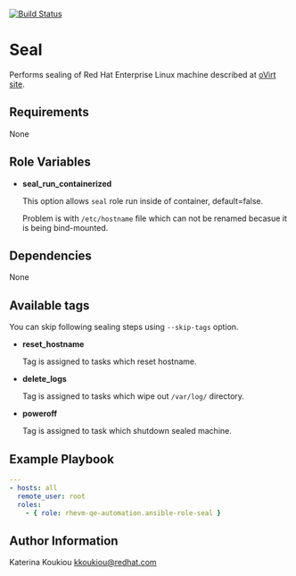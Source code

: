 [![Build Status](https://travis-ci.org/rhevm-qe-automation/ansible-role-seal.svg?branch=master)](https://travis-ci.org/rhevm-qe-automation/ansible-role-seal)

Seal
====

Performs sealing of Red Hat Enterprise Linux machine described at
[oVirt site](http://www.ovirt.org/documentation/how-to/virtual-machines/sealing-linux-vm/).

Requirements
------------

None

Role Variables
--------------

* **seal\_run\_containerized**

  This option allows `seal` role run inside of container, default=false.

  Problem is with `/etc/hostname` file which can not be renamed becasue it
  is being bind-mounted.

Dependencies
------------

None

Available tags
--------------

You can skip following sealing steps using `--skip-tags` option.

* **reset\_hostname**

  Tag is assigned to tasks which reset hostname.

* **delete\_logs**

  Tag is assigned to tasks which wipe out `/var/log/` directory.

* **poweroff**

  Tag is assigned to task which shutdown sealed machine.

Example Playbook
----------------

```yaml
---
- hosts: all
  remote_user: root
  roles:
    - { role: rhevm-qe-automation.ansible-role-seal }
```

Author Information
------------------

Katerina Koukiou
kkoukiou@redhat.com
